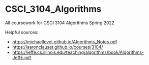 # CSCI_3104_Algorithms

All coursework for CSCI 3104 Algorithms Spring 2022


Helpful sources:
- https://michaellevet.github.io/Algorithms_Notes.pdf
- https://aaronclauset.github.io/courses/3104/
- https://jeffe.cs.illinois.edu/teaching/algorithms/book/Algorithms-JeffE.pdf
